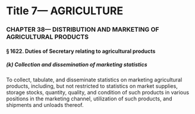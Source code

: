 
# Title 7— AGRICULTURE
### CHAPTER 38— DISTRIBUTION AND MARKETING OF AGRICULTURAL PRODUCTS
#### § 1622. Duties of Secretary relating to agricultural products
##### (k) Collection and dissemination of marketing statistics

To collect, tabulate, and disseminate statistics on marketing agricultural products, including, but not restricted to statistics on market supplies, storage stocks, quantity, quality, and condition of such products in various positions in the marketing channel, utilization of such products, and shipments and unloads thereof.
